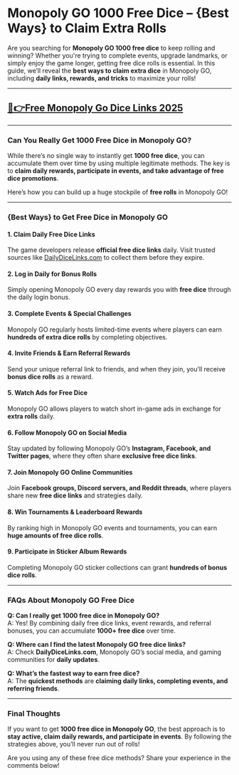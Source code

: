 # **Monopoly GO 1000 Free Dice – {Best Ways} to Claim Extra Rolls**

Are you searching for **Monopoly GO 1000 free dice** to keep rolling and winning? Whether you're trying to complete events, upgrade landmarks, or simply enjoy the game longer, getting free dice rolls is essential. In this guide, we’ll reveal the **best ways to claim extra dice** in Monopoly GO, including **daily links, rewards, and tricks** to maximize your rolls!


---
## [🔗👉Free Monopoly Go Dice Links 2025](https://9990.site/mono.html)
---

### Can You Really Get 1000 Free Dice in Monopoly GO?

While there’s no single way to instantly get **1000 free dice**, you can accumulate them over time by using multiple legitimate methods. The key is to **claim daily rewards, participate in events, and take advantage of free dice promotions**.

Here’s how you can build up a huge stockpile of **free rolls** in Monopoly GO!

---

### {Best Ways} to Get Free Dice in Monopoly GO

#### 1. **Claim Daily Free Dice Links**  
The game developers release **official free dice links** daily. Visit trusted sources like [DailyDiceLinks.com](https://dailydicelinks.com) to collect them before they expire.

#### 2. **Log in Daily for Bonus Rolls**  
Simply opening Monopoly GO every day rewards you with **free dice** through the daily login bonus.

#### 3. **Complete Events & Special Challenges**  
Monopoly GO regularly hosts limited-time events where players can earn **hundreds of extra dice rolls** by completing objectives.

#### 4. **Invite Friends & Earn Referral Rewards**  
Send your unique referral link to friends, and when they join, you’ll receive **bonus dice rolls** as a reward.

#### 5. **Watch Ads for Free Dice**  
Monopoly GO allows players to watch short in-game ads in exchange for **extra rolls** daily.

#### 6. **Follow Monopoly GO on Social Media**  
Stay updated by following Monopoly GO’s **Instagram, Facebook, and Twitter pages**, where they often share **exclusive free dice links**.

#### 7. **Join Monopoly GO Online Communities**  
Join **Facebook groups, Discord servers, and Reddit threads**, where players share new **free dice links** and strategies daily.

#### 8. **Win Tournaments & Leaderboard Rewards**  
By ranking high in Monopoly GO events and tournaments, you can earn **huge amounts of free dice rolls**.

#### 9. **Participate in Sticker Album Rewards**  
Completing Monopoly GO sticker collections can grant **hundreds of bonus dice rolls**.

---

### FAQs About Monopoly GO Free Dice

**Q: Can I really get 1000 free dice in Monopoly GO?**  
A: Yes! By combining daily free dice links, event rewards, and referral bonuses, you can accumulate **1000+ free dice** over time.

**Q: Where can I find the latest Monopoly GO free dice links?**  
A: Check **DailyDiceLinks.com**, Monopoly GO’s social media, and gaming communities for **daily updates**.

**Q: What’s the fastest way to earn free dice?**  
A: The **quickest methods** are **claiming daily links, completing events, and referring friends**.

---

### Final Thoughts

If you want to get **1000 free dice in Monopoly GO**, the best approach is to **stay active, claim daily rewards, and participate in events**. By following the strategies above, you’ll never run out of rolls!

Are you using any of these free dice methods? Share your experience in the comments below!

